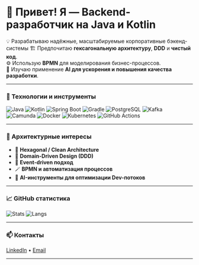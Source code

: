 # 👋 Привет! Я — Backend-разработчик на Java и Kotlin

💡 Разрабатываю надёжные, масштабируемые корпоративные бэкенд-системы 
🏗 Предпочитаю **гексагональную архитектуру**, **DDD** и **чистый код**.  
⚙️ Использую **BPMN** для моделирования бизнес-процессов.  
🤖 Изучаю применение **AI для ускорения и повышения качества разработки**.

---

### 🧰 Технологии и инструменты
![Java](https://img.shields.io/badge/-Java-007396?logo=openjdk&logoColor=white)
![Kotlin](https://img.shields.io/badge/-Kotlin-0095D5?logo=kotlin&logoColor=white)
![Spring Boot](https://img.shields.io/badge/-Spring%20Boot-6DB33F?logo=springboot&logoColor=white)
![Gradle](https://img.shields.io/badge/-Gradle-02303A?logo=gradle&logoColor=white)
![PostgreSQL](https://img.shields.io/badge/-PostgreSQL-336791?logo=postgresql&logoColor=white)
![Kafka](https://img.shields.io/badge/-Kafka-231F20?logo=apache-kafka&logoColor=white)
![Camunda](https://img.shields.io/badge/-Camunda-EE0000?logo=camunda&logoColor=white)
![Docker](https://img.shields.io/badge/-Docker-2496ED?logo=docker&logoColor=white)
![Kubernetes](https://img.shields.io/badge/-Kubernetes-326CE5?logo=kubernetes&logoColor=white)
![GitHub Actions](https://img.shields.io/badge/-GitHub%20Actions-2088FF?logo=github-actions&logoColor=white)

---

### 🧩 Архитектурные интересы
- 🧱 **Hexagonal / Clean Architecture**
- 🧠 **Domain-Driven Design (DDD)**
- 🔄 **Event-driven подход**
- 🪄 **BPMN и автоматизация процессов**
- 🤖 **AI-инструменты для оптимизации Dev-потоков**

---

### 📈 GitHub статистика
![Stats](https://github-readme-stats.vercel.app/api?username=yourusername&show_icons=true&theme=tokyonight)
![Langs](https://github-readme-stats.vercel.app/api/top-langs/?username=yourusername&layout=compact&theme=tokyonight)

---

### 📫 Контакты
[LinkedIn](https://www.linkedin.com/in/vasilii-bobkov-b02219116) • [Email](mailto:vasily-bobkow@yandex.ru)

---



<!--
**gloomygenius/gloomygenius** is a ✨ _special_ ✨ repository because its `README.md` (this file) appears on your GitHub profile.

Here are some ideas to get you started:

- 🔭 I’m currently working on ...
- 🌱 I’m currently learning ...
- 👯 I’m looking to collaborate on ...
- 🤔 I’m looking for help with ...
- 💬 Ask me about ...
- 📫 How to reach me: ...
- 😄 Pronouns: ...
- ⚡ Fun fact: ...
-->

